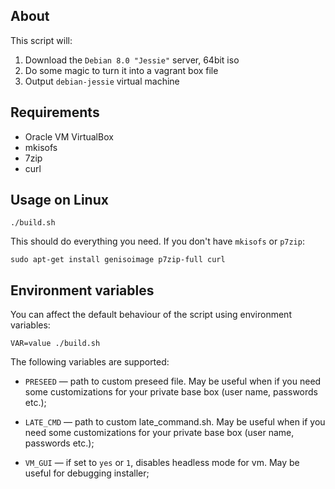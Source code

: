 ## About

This script will:

 1. Download the `Debian 8.0 "Jessie"` server, 64bit iso
 2. Do some magic to turn it into a vagrant box file
 3. Output `debian-jessie` virtual machine

## Requirements

 * Oracle VM VirtualBox
 * mkisofs
 * 7zip
 * curl

## Usage on Linux

    ./build.sh

This should do everything you need. If you don't have `mkisofs` or `p7zip`:

    sudo apt-get install genisoimage p7zip-full curl

## Environment variables

You can affect the default behaviour of the script using environment variables:

    VAR=value ./build.sh

The following variables are supported:

* `PRESEED` — path to custom preseed file. May be useful when if you need some customizations for your private base box (user name, passwords etc.);

* `LATE_CMD` — path to custom late_command.sh. May be useful when if you need some customizations for your private base box (user name, passwords etc.);

* `VM_GUI` — if set to `yes` or `1`, disables headless mode for vm. May be useful for debugging installer;
